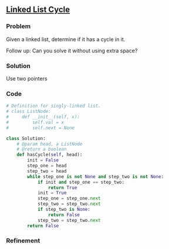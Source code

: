 ## [Linked List Cycle](https://oj.leetcode.com/problems/linked-list-cycle/)

### Problem

Given a linked list, determine if it has a cycle in it.

Follow up:
Can you solve it without using extra space?

### Solution

Use two pointers

### Code

``` python
# Definition for singly-linked list.
# class ListNode:
#     def __init__(self, x):
#         self.val = x
#         self.next = None

class Solution:
    # @param head, a ListNode
    # @return a boolean
    def hasCycle(self, head):
        init = False
        step_one = head
        step_two = head
        while step_one is not None and step_two is not None:
            if init and step_one == step_two:
                return True
            init = True
            step_one = step_one.next
            step_two = step_two.next
            if step_two is None:
                return False
            step_two = step_two.next
        return False

```

### Refinement
